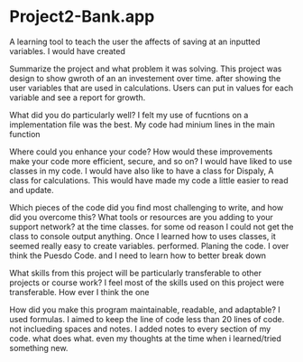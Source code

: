 # Project2-Bank.app
A learning tool to teach the user the affects of saving at an inputted variables. 
I would have created

Summarize the project and what problem it was solving.
  This project was design to show gwroth of an an investement over time.
  after showing the user variables that are used in calculations. Users can put in values for each variable and see a report for growth.
  
What did you do particularly well?
  I felt my use of fucntions on a implementation file was the best. My code had minium lines in the main function
  
Where could you enhance your code? How would these improvements make your code more efficient, secure, and so on?
  I would have liked to use classes in my code. I would have also like to have a class for Dispaly, A class for calculations. This would have made my code a little easier to read and update.
  
Which pieces of the code did you find most challenging to write, and how did you overcome this? What tools or resources are you adding to your support network?
  at the time classes. for some od reason I could not get the class to console output anything. Once I learned how to uses classes, it seemed really easy to create variables. performed. Planing the code. I over think the Puesdo Code. and I need to learn how to better break down 
  
What skills from this project will be particularly transferable to other projects or course work?
  I feel most of the skills used on this project were transferable. How ever I think the one 
  
How did you make this program maintainable, readable, and adaptable?
  I used formulas. I aimed to keep the line of code less than 20 lines of code. not inclueding spaces and notes. I added notes to every section of my code. what does what. even my thoughts at the time when i learned/tried something new. 
